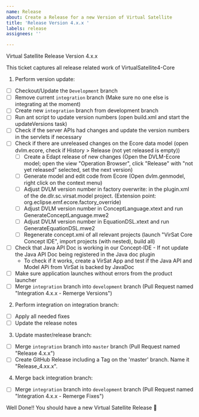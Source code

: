 ```yaml
---
name: Release
about: Create a Release for a new Version of Virtual Satellite
title: 'Release Version 4.x.x '
labels: release
assignees: ''

---
```


Virtual Satellite Release Version 4.x.x

This ticket captures all release related work of VirtualSatellite4-Core

1. Perform version update:
- [ ] Checkout/Update the `Development` branch
- [ ] Remove current `integration` branch (Make sure no one else is integrating at the moment) 
- [ ] Create new `integration` branch from development branch
- [ ] Run ant script to update version numbers (open build.xml and start the updateVersions task)
- [ ] Check if the server APIs had changes and update the version numbers in the servlets if necessary
- [ ] Check if there are unreleased changes on the Ecore data model (open dvlm.ecore, check if History > Release (not yet released is empty))
  - [ ] Create a Edapt release of new changes (Open the DVLM-Ecore model; open the view "Operation Browser", click "Release" with "not yet released" selected, set the next version)
  - [ ] Generate model and edit code from Ecore (Open dvlm.genmodel, right click on the context menu)
  - [ ] Adjust DVLM version number in factory overwrite: in the plugin.xml of the de.dlr.sc.virsat.model project. (Extension point: org.eclipse.emf.ecore.factory_override)
  - [ ] Adjust DVLM version number in ConceptLanguage.xtext and run GenerateConceptLanguage.mwe2 
  - [ ] Adjust DVLM version number in EquationDSL.xtext and run GenerateEquationDSL.mwe2
  - [ ] Regenerate concept.xmi of all relevant projects (launch "VirSat Core Concept IDE", import projects (with nested), build all)
- [ ] Check that Java API Doc is working in our Concept-IDE - If not update the Java API Doc being registered in the Java doc plugin
    - To check if it works, create a VirSat App and test if the Java API and Model APi from VirSat is backed by JavaDoc
- [ ] Make sure application launches without errors from the product launcher
- [ ] Merge `integration` branch into `development` branch (Pull Request named "Integration 4.x.x - Remerge Versions")

2. Perform integration on integration branch:
- [ ] Apply all needed fixes
- [ ] Update the release notes

3. Update master/release branch:
- [ ] Merge `integration` branch into `master` branch (Pull Request named "Release 4.x.x")
- [ ] Create GitHub Release including a Tag on the 'master' branch. Name it "Release_4.xx.x".

4. Merge back integration branch:
- [ ] Merge `integration` branch into `development` branch (Pull Request named "Integration 4.x.x - Remerge Fixes")
 
Well Done!! You should have a new Virtual Satellite Release :rocket:

